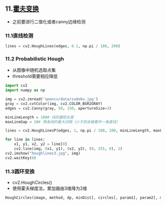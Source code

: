 ## 11.[霍夫变换](https://github.com/Lloyd-S/opencv3/blob/master/Notes/Convolution%26HoghTransform.pdf)

- 之前要进行二值化或者canny边缘检测

### 11.1直线检测

```python
lines = cv2.HoughLines(edges, 0.1, np.pi / 180, 200)
```

### 11.2 Probabilistic Hough

- 从图像中随机选取点集
- threshold需要相应降低

```python
import cv2
import numpy as np

img = cv2.imread('opencv/data/sudoku.jpg')
gray = cv2.cvtColor(img, cv2.COLOR_BGR2GRAY)
edges = cv2.Canny(gray, 50, 150, apertureSize=3)

minLineLength = 100# 线的最短长度
maxLineGap = 10# 两条线的最大间隔（小于则会被看作一条直线）

lines = cv2.HoughLinesP(edges, 1, np.pi / 180, 100, minLineLength, maxLineGap)

for line in lines:
    x1, y1, x2, y2 = line[0]
    cv2.line(img, (x1, y1), (x2, y2), (0, 255, 0), 2)
cv2.imshow("houghlines3.jpg", img)
cv2.waitKey(0)
```

### 11.3圆环变换

- cv2.HoughCircles()
- 使用霍夫梯度法，累加器由3维降为2维

```python
HoughCircles(image, method, dp, minDist[, circles[, param1[, param2[, minRadius[, maxRadius]]]]]) -> circles
```
